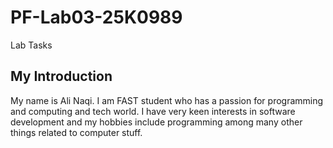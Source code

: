 # PF-Lab03-25K0989
Lab Tasks
## My Introduction
  My name is Ali Naqi. I am FAST student who has a passion for programming and computing and tech world. I have very keen interests in software development and my hobbies include programming among many other things related to computer stuff. 
